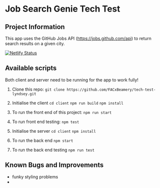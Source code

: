 # Job Search Genie Tech Test

## Project Information
This app uses the GitHub Jobs API (https://jobs.github.com/api) to return search results on a given city.


[![Netlify Status](https://api.netlify.com/api/v1/badges/9bff6a00-1802-46ea-8fe6-b2be886496c2/deploy-status)](https://app.netlify.com/sites/jobsearchgenie/deploys)

## Available scripts
 Both client and server need to be running for the app to work fully!
 
1. Clone this repo:
`git clone https://github.com/FACxBeamery/tech-test-lyndsey.git`

2. Initialise the client 
`cd client`
`npm run build`
`npm install`

3. To run the front end of this project:
`npm run start`

4. To run front end testing:
`npm test`

5. Initialise the server 
 `cd client`
`npm install`
6.  To run the back end 
`npm start`
7. To run the back end testing
 `npm run test`
 


## Known Bugs and Improvements
* funky styling problems
* 


